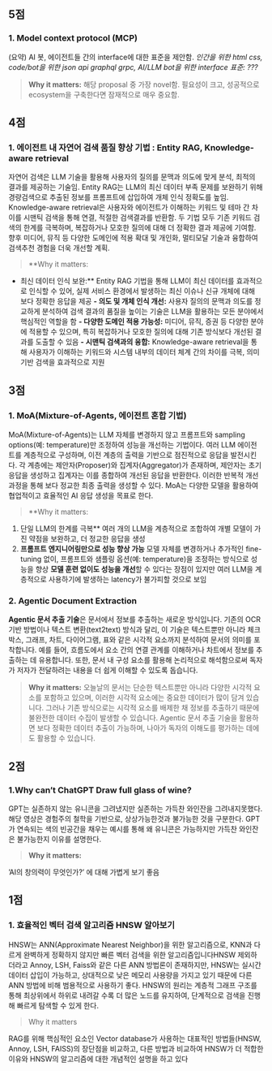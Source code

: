 

## 5점

### 1. Model context protocol (MCP)

(요약) AI 봇, 에이전트들 간의 interface에 대한 표준을 제안함. *인간을 위한 html css, code/bot을 위한 json api graphql grpc, AI/LLM bot을 위한 interface 표준: ???*

> **Why it matters:**
해당 proposal 중 가장 novel함. 필요성이 크고, 성공적으로 ecosystem을 구축한다면 잠재적으로 매우 중요함.
> 

## 4점

### 1. 에이전트 내 자연어 검색 품질 향상 기법 : Entity RAG, Knowledge-aware retrieval

자연어 검색은 LLM 기술을 활용해 사용자의 질의를 문맥과 의도에 맞게 분석, 최적의 결과를 제공하는 기술임.  Entity RAG는 LLM의 최신 데이터 부족 문제를 보완하기 위해 경량검색으로 추출된 정보를 프롬프트에 삽입하여 개체 인식 정확도를 높임. Knowledge-aware retrieval은 사용자와 에이전트가 이해하는 키워드 및 테마 간 차이를 시맨틱 검색을 통해 연결, 적절한 검색결과를 반환함. 두 기법 모두 기존 키워드 검색의 한계를 극복하며, 복잡하거나 모호한 질의에 대해 더 정확한 결과 제공에 기여함. 향후 미디어, 뮤직 등 다양한 도메인에 적용 확대 및 개인화, 멀티모달 기술과 융합하여 검색추천 경험을 더욱 개선할 계획.

> **Why it matters:
- 최신 데이터 인식 보완:** Entity RAG 기법을 통해 LLM이 최신 데이터를 효과적으로 인식할 수 있어, 실제 서비스 환경에서 발생하는 최신 이슈나 신규 개체에 대해 보다 정확한 응답을 제공
**- 의도 및 개체 인식 개선:** 사용자 질의의 문맥과 의도를 정교하게 분석하여 검색 결과의 품질을 높이는 기술은 LLM을 활용하는 모든 분야에서 핵심적인 역할을 함
**- 다양한 도메인 적용 가능성:** 미디어, 뮤직, 증권 등 다양한 분야에 적용할 수 있으며, 특히 복잡하거나 모호한 질의에 대해 기존 방식보다 개선된 결과를 도출할 수 있음
**- 시맨틱 검색과의 융합:** Knowledge-aware retrieval을 통해 사용자가 이해하는 키워드와 시스템 내부의 데이터 체계 간의 차이를 극복, 의미 기반 검색을 효과적으로 지원
> 

## 3점

### 1. **MoA(Mixture-of-Agents, 에이전트 혼합 기법)**

MoA(Mixture-of-Agents)는 LLM 자체를 변경하지 않고 프롬프트와 sampling options(예: temperature)만 조정하여 성능을 개선하는 기법이다. 여러 LLM 에이전트를 계층적으로 구성하며, 이전 계층의 출력을 기반으로 점진적으로 응답을 발전시킨다. 각 계층에는 제안자(Proposer)와 집계자(Aggregator)가 존재하며, 제안자는 초기 응답을 생성하고 집계자는 이를 종합하여 개선된 응답을 반환한다. 이러한 반복적 개선 과정을 통해 보다 정교한 최종 출력을 생성할 수 있다. MoA는 다양한 모델을 활용하여 협업적이고 효율적인 AI 응답 생성을 목표로 한다.

> **Why it matters:
1. 단일 LLM의 한계를 극복**
여러 개의 LLM을 계층적으로 조합하여 개별 모델이 가진 약점을 보완하고, 더 정교한 응답을 생성
2. **프롬프트 엔지니어링만으로 성능 향상 가능**
모델 자체를 변경하거나 추가적인 fine-tuning 없이, 프롬프트와 샘플링 옵션(예: temperature)을 조정하는 방식으로 성능을 향상
**모델 훈련 없이도 성능을 개선**할 수 있다는 장점이 있지만 여러 LLM을 계층적으로 사용하기에 발생하는 latency가 불가피할 것으로 보임
> 

### 2. Agentic Document Extraction

**Agentic 문서 추출 기술**은 문서에서 정보를 추출하는 새로운 방식입니다. 기존의 OCR 기반 방법이나 텍스트 변환(text2text) 방식과 달리, 이 기술은 텍스트뿐만 아니라 체크박스, 그래프, 차트, 다이어그램, 표와 같은 시각적 요소까지 분석하여 문서의 의미를 포착합니다. 예를 들어, 흐름도에서 요소 간의 연결 관계를 이해하거나 차트에서 정보를 추출하는 데 유용합니다. 또한, 문서 내 구성 요소를 활용해 논리적으로 해석함으로써 독자가 저자가 전달하려는 내용을 더 쉽게 이해할 수 있도록 돕습니다.

> **Why it matters:**
오늘날의 문서는 단순한 텍스트뿐만 아니라 다양한 시각적 요소를 포함하고 있으며, 이러한 시각적 요소에는 중요한 데이터가 많이 담겨 있습니다. 그러나 기존 방식으로는 시각적 요소를 배제한 채 정보를 추출하기 때문에 불완전한 데이터 수집이 발생할 수 있습니다. Agentic 문서 추출 기술을 활용하면 보다 정확한 데이터 추출이 가능하며, 나아가 독자의 이해도를 평가하는 데에도 활용할 수 있습니다.
> 

## 2점

### 1.Why can’t ChatGPT Draw full glass of wine?

GPT는 실존하지 않는 유니콘을 그려냈지만 실존하는 가득찬 와인잔을 그려내지못했다.
해당 영상은 경험주의 철학을 기반으로, 상상가능한것과 불가능한 것을 구분한다.
GPT가 연속되는 색의 빈공간을 채우는 예시를 통해
왜 유니콘은 가능하지만 가득찬 와인잔은 불가능한지 이유를 설명한다.

> **Why it matters:**

’AI의 창의력이 무엇인가?’ 에 대해 가볍게 보기 좋음
> 

## 1점

### 1. **효율적인 벡터 검색 알고리즘 HNSW 알아보기**

HNSW는 ANN(Approximate Nearest Neighbor)을 위한 알고리즘으로, KNN과 다르게 완벽하게 정확하지 않지만 빠른 벡터 검색을 위한 알고리즘입니다HNSW 제외하더라고 Annoy, LSH, Faiss와 같은 다른 ANN 방법론이 존재하지만, HNSW는 실시간 데이터 삽입이 가능하고, 상대적으로 낮은 메모리 사용량을 가지고 있기 때문에 다른 ANN 방법에 비해 범용적으로 사용하기 좋다. HNSW의 원리는 계층적 그래프 구조를 통해 최상위에서 하위로 내려갈 수록 더 많은 노드를 유지하여, 단계적으로 검색을 진행해 빠르게 탐색할 수 있게 한다. 

> Why it matters
> 

RAG를 위해 핵심적인 요소인 Vector database가 사용하는 대표적인 방법들(HNSW, Annoy, LSH, FAISS)의 장단점을 비교하고, 다른 방법과 비교하여 HNSW가 더 적합한 이유와 HNSW의 알고리즘에 대한 개념적인 설명을 하고 있다
